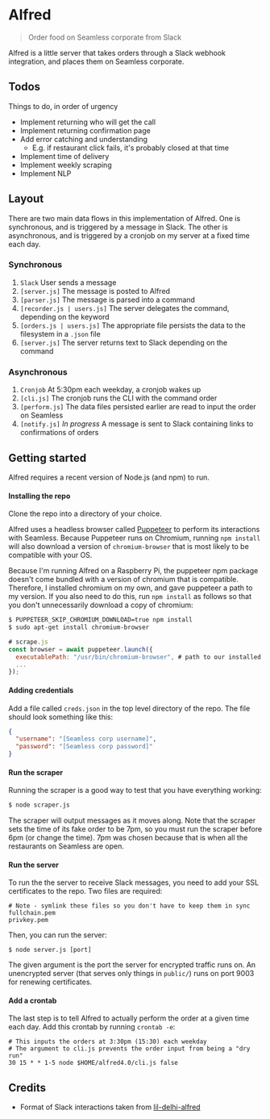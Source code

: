 # Alfred

> Order food on Seamless corporate from Slack

Alfred is a little server that takes orders through a Slack webhook integration,
and places them on Seamless corporate.

## Todos

Things to do, in order of urgency

* Implement returning who will get the call
* Implement returning confirmation page
* Add error catching and understanding
  * E.g. if restaurant click fails, it's probably closed at that time
* Implement time of delivery
* Implement weekly scraping
* Implement NLP

## Layout

There are two main data flows in this implementation of Alfred. One is
synchronous, and is triggered by a message in Slack. The other is asynchronous,
and is triggered by a cronjob on my server at a fixed time each day.

### Synchronous

1. `Slack` User sends a message
2. `[server.js]` The message is posted to Alfred
3. `[parser.js]` The message is parsed into a command
4. `[recorder.js | users.js]` The server delegates the command, depending on the keyword
5. `[orders.js | users.js]` The appropriate file persists the data to the filesystem in a `.json` file
5. `[server.js]` The server returns text to Slack depending on the command

### Asynchronous

1. `Cronjob` At 5:30pm each weekday, a cronjob wakes up
2. `[cli.js]` The cronjob runs the CLI with the command order
3. `[perform.js]` The data files persisted earlier are read to input the order on Seamless
4. `[notify.js]` *In progress* A message is sent to Slack containing links to confirmations of orders

## Getting started

Alfred requires a recent version of Node.js (and npm) to run.

#### Installing the repo

Clone the repo into a directory of your choice.

Alfred uses a headless browser called [Puppeteer](http://pptr.dev) to perform its interactions with Seamless. Because Puppeteer runs on Chromium, running `npm install` will also download a version of `chromium-browser` that is most likely to be compatible with your OS.

Because I'm running Alfred on a Raspberry Pi, the puppeteer npm package doesn't come bundled with a version of chromium that is compatible. Therefore, I installed chromium on my own, and gave puppeteer a path to my version. If you also need to do this, run `npm install` as follows so that you don't unnecessarily download a copy of chromium:

```bash
$ PUPPETEER_SKIP_CHROMIUM_DOWNLOAD=true npm install
$ sudo apt-get install chromium-browser
```
```js
# scrape.js
const browser = await puppeteer.launch({
  executablePath: "/usr/bin/chromium-browser", # path to our installed version
  ...
});
```

#### Adding credentials

Add a file called `creds.json` in the top level directory of the repo. The file should look something like this:

```json
{
  "username": "[Seamless corp username]",
  "password": "[Seamless corp password]"
}
```

#### Run the scraper

Running the scraper is a good way to test that you have everything working:

```bash
$ node scraper.js
```

The scraper will output messages as it moves along. Note that the scraper sets the time of its fake order to be 7pm, so you must run the scraper before 6pm (or change the time). 7pm was chosen because that is when all the restaurants on Seamless are open.

#### Run the server

To run the the server to receive Slack messages, you need to add your SSL certificates to the repo. Two files are required:

```
# Note - symlink these files so you don't have to keep them in sync
fullchain.pem
privkey.pem
```

Then, you can run the server:

```
$ node server.js [port]
```

The given argument is the port the server for encrypted traffic runs on. An unencrypted server (that serves only things in `public/`) runs on port 9003 for renewing certificates.

#### Add a crontab

The last step is to tell Alfred to actually perform the order at a given time each day. Add this crontab by running `crontab -e`:

```
# This inputs the orders at 3:30pm (15:30) each weekday
# The argument to cli.js prevents the order input from being a "dry run"
30 15 * * 1-5 node $HOME/alfred4.0/cli.js false
```

## Credits

* Format of Slack interactions taken from [lil-delhi-alfred](https://github.com/mithunm93/lil-delhi-alfred)
